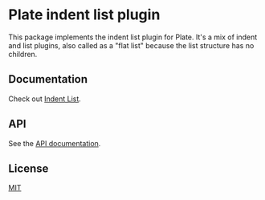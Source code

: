 
# Plate indent list plugin

This package implements the indent list plugin for Plate.
It's a mix of indent and list plugins, also called as a "flat list"
because the list structure has no children.

## Documentation

Check out [Indent List](https://platejs.org/docs/indent-list).

## API

See the [API documentation](https://plate-api.udecode.io/globals.html). 

## License

[MIT](../../LICENSE)
